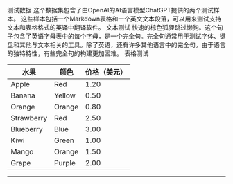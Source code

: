 测试数据
这个数据集包含了由OpenAI的AI语言模型ChatGPT提供的两个测试样本。
这些样本包括一个Markdown表格和一个英文文本段落，可以用来测试支持文本和表格格式的英译中翻译软件。
文本测试
快速的棕色狐狸跳过懒狗。这个句子包含了英语字母表中的每个字母，是一个完全句。完全句通常用于测试字体、键盘和其他与文本相关的工具。除了英语，还有许多其他语言中的完全句。由于语言的独特特性，有些完全句的构建更加困难。
表格测试

| 水果 | 颜色 | 价格（美元） |
| --- | --- | --- |
| Apple | Red | 1.20 |
| Banana | Yellow | 0.50 |
| Orange | Orange | 0.80 |
| Strawberry | Red | 2.50 |
| Blueberry | Blue | 3.00 |
| Kiwi | Green | 1.00 |
| Mango | Orange | 1.50 |
| Grape | Purple | 2.00 |

---

